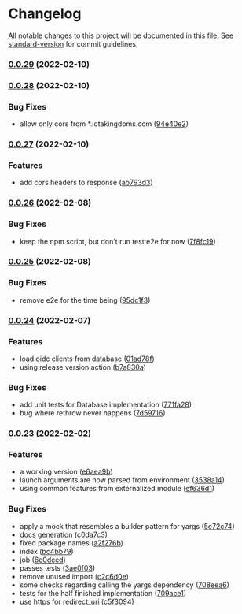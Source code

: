 # Changelog

All notable changes to this project will be documented in this file. See [standard-version](https://github.com/conventional-changelog/standard-version) for commit guidelines.

### [0.0.29](https://github.com/iotakingdoms/auth/compare/v0.0.28...v0.0.29) (2022-02-10)

### [0.0.28](https://github.com/iotakingdoms/auth/compare/v0.0.27...v0.0.28) (2022-02-10)


### Bug Fixes

* allow only cors from *.iotakingdoms.com ([94e40e2](https://github.com/iotakingdoms/auth/commit/94e40e2668cb16ed33c4724d6f05d53ec7519c6c))

### [0.0.27](https://github.com/iotakingdoms/auth/compare/v0.0.26...v0.0.27) (2022-02-10)


### Features

* add cors headers to response ([ab793d3](https://github.com/iotakingdoms/auth/commit/ab793d3563dd9b889306b4d912f4e1319b17983d))

### [0.0.26](https://github.com/iotakingdoms/auth/compare/v0.0.25...v0.0.26) (2022-02-08)


### Bug Fixes

* keep the npm script, but don't run test:e2e for now ([7f8fc19](https://github.com/iotakingdoms/auth/commit/7f8fc198634eee234c99badf7580a65b823da3a1))

### [0.0.25](https://github.com/iotakingdoms/auth/compare/v0.0.24...v0.0.25) (2022-02-08)


### Bug Fixes

* remove e2e for the time being ([95dc1f3](https://github.com/iotakingdoms/auth/commit/95dc1f3ce31a42cd636eed41a0953a465c1b4c9f))

### [0.0.24](https://github.com/iotakingdoms/auth/compare/v0.0.23...v0.0.24) (2022-02-07)


### Features

* load oidc clients from database ([01ad78f](https://github.com/iotakingdoms/auth/commit/01ad78fb2dec928420f45c7cd7e26f3ee7e8b507))
* using release version action ([b7a830a](https://github.com/iotakingdoms/auth/commit/b7a830abb2522f88e731ba1507c114958a4d0400))


### Bug Fixes

* add unit tests for Database implementation ([771fa28](https://github.com/iotakingdoms/auth/commit/771fa2871265fe0e2447f6d4d54202c0ea069e97))
* bug where rethrow never happens ([7d59716](https://github.com/iotakingdoms/auth/commit/7d597167c00f3f547572432ce04af21f05d99148))

### [0.0.23](https://github.com/iotakingdoms/auth/compare/v0.0.22...v0.0.23) (2022-02-02)


### Features

* a working version ([e6aea9b](https://github.com/iotakingdoms/auth/commit/e6aea9b6f660319c528058c4d8fa58dd9ea704f7))
* launch arguments are now parsed from environment ([3538a14](https://github.com/iotakingdoms/auth/commit/3538a14d303b640f59eda4d587d43d304e1085a6))
* using common features from externalized module ([ef636d1](https://github.com/iotakingdoms/auth/commit/ef636d1cc478bc222ef609a7dd0469321ad87808))


### Bug Fixes

* apply a mock that resembles a builder pattern for yargs ([5e72c74](https://github.com/iotakingdoms/auth/commit/5e72c74c6a1fb5441fbc980ee36892a558da0387))
* docs generation ([c0da7c3](https://github.com/iotakingdoms/auth/commit/c0da7c3a3ed7b6a31e8b8754d209d4c28dee0c35))
* fixed package names ([a2f276b](https://github.com/iotakingdoms/auth/commit/a2f276b8b2afb403d12f13d749b489fb25d90639))
* index ([bc4bb79](https://github.com/iotakingdoms/auth/commit/bc4bb79e2a23c15c602e6f96069fd3f3bada5f54))
* job ([6e0dccd](https://github.com/iotakingdoms/auth/commit/6e0dccdfd70ebce92f3bbe594990fda72e65ac61))
* passes tests ([3ae0f03](https://github.com/iotakingdoms/auth/commit/3ae0f032a193f833e90a1c7429273e0b8d69a815))
* remove unused import ([c2c6d0e](https://github.com/iotakingdoms/auth/commit/c2c6d0e36a552ef4022ee834e244cbb951a80c89))
* some checks regarding calling the yargs dependency ([708eea6](https://github.com/iotakingdoms/auth/commit/708eea606e2006a202236fcfae04099116644421))
* tests for the half finished implementation ([709ace1](https://github.com/iotakingdoms/auth/commit/709ace19295a484dec081ffaf0ea0ed324378620))
* use https for redirect_uri ([c5f3094](https://github.com/iotakingdoms/auth/commit/c5f30948e868f9d49e0dffb7b745cc874d8f0ea6))
